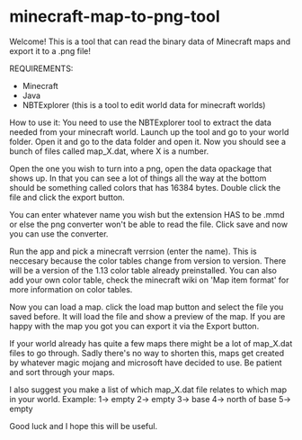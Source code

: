 # minecraft-map-to-png-tool
Welcome!
This is a tool that can read the binary data of Minecraft maps and export it to a .png file!

REQUIREMENTS:
- Minecraft
- Java
- NBTExplorer (this is a tool to edit world data for minecraft worlds)

How to use it:
You need to use the NBTExplorer tool to extract the data needed from your minecraft world.
Launch up the tool and go to your world folder. Open it and go to the data folder and open it.
Now you should see a bunch of files called map_X.dat, where X is a number.

Open the one you wish to turn into a png, open the data opackage that shows up. In that you can see
a lot of things all the way at the bottom should be something called colors that has 16384 bytes.
Double click the file and click the export button.

You can enter whatever name you wish but the extension HAS to be .mmd or else the png converter
won't be able to read the file. Click save and now you can use the converter.

Run the app and pick a minecraft verrsion (enter the name). This is neccesary because the
color tables change from version to version. There will be a version of the 1.13 color
table already preinstalled.
You can also add your own color table, check the minecraft wiki on 'Map item format'
for more information on color tables.

Now you can load a map. click the load map button and select the file you saved before.
It will load the file and show a preview of the map.
If you are happy with the map you got you can export it via the Export button.


If your world already has quite a few maps there might be a lot of map_X.dat files to go through.
Sadly there's no way to shorten this, maps get created by whatever magic mojang and microsoft
have decided to use. Be patient and sort through your maps.

I also suggest you make a list of which map_X.dat file relates to which map in your world.
Example:
1-> empty
2-> empty
3-> base
4-> north of base
5-> empty

Good luck and I hope this will be useful.
